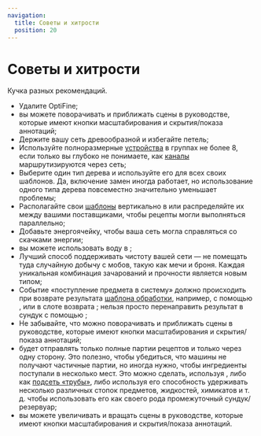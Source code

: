 ```yaml
---
navigation:
  title: Советы и хитрости
  position: 20
---
```


# Советы и хитрости

Кучка разных рекомендаций.

* Удалите OptiFine;
* вы можете поворачивать и приближать сцены в руководстве, которые имеют кнопки масштабирования и скрытия/показа аннотаций;
* Держите вашу сеть древообразной и избегайте петель;
* Используйте полноразмерные [устройства](ae2-mechanics/devices.md) в группах не более 8, если только вы глубоко не понимаете, как [каналы](ae2-mechanics/channels.md) маршрутизируются через сеть;
* Выберите один тип дерева и используйте его для всех своих шаблонов. Да, включение замен иногда работает, но использование одного типа дерева повсеместно значительно уменьшает проблемы;
* Располагайте свои [шаблоны](items-blocks-machines/patterns.md) вертикально в <ItemLink id="pattern_access_terminal" /> или распределяйте их между вашими поставщиками, чтобы рецепты могли выполняться параллельно;
* Добавьте энергоячейку, чтобы ваша сеть могла справляться со скачками энергии;
* вы можете использовать воду в <ItemLink id="condenser" />;
* Лучший способ поддерживать чистоту вашей сети — не помещать туда случайную добычу с мобов, такую как мечи и броня. Каждая уникальная комбинация зачарований и прочности является новым типом;
* Событие «поступление предмета в систему» должно происходить при возврате результата [шаблона обработки](items-blocks-machines/patterns.md), например, с помощью <ItemLink id="import_bus" />, <ItemLink id="interface" /> или в слоте возврата <ItemLink id="pattern_provider" />; нельзя просто перенаправить результат в сундук с помощью <ItemLink id="storage_bus" />;
* Не забывайте, что можно поворачивать и приближать сцены в руководстве, которые имеют кнопки масштабирования и скрытия/показа аннотаций;
* <ItemLink id="pattern_provider" /> будет отправлять только полные партии рецептов и только через одну сторону. Это полезно, чтобы убедиться, что машины не получают частичные партии, но иногда нужно, чтобы ингредиенты поступали в несколько мест. Это можно сделать, используя <ItemLink id="interface" />, либо как [подсеть «трубы»](example-setups/pipe-subnet.md), либо используя его способность удерживать несколько различных стопок предметов, жидкостей, химикатов и т. д. чтобы использовать его как своего рода промежуточный сундук/резервуар;
* вы можете увеличивать и вращать сцены в руководстве, которые имеют кнопки масштабирования и скрытия/показа аннотаций.